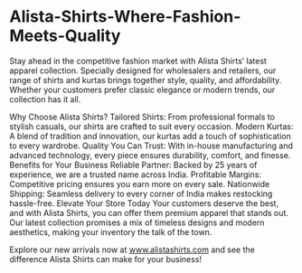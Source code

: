 # Alista-Shirts-Where-Fashion-Meets-Quality
Stay ahead in the competitive fashion market with Alista Shirts’ latest apparel collection. Specially designed for wholesalers and retailers, our range of shirts and kurtas brings together style, quality, and affordability. Whether your customers prefer classic elegance or modern trends, our collection has it all.

Why Choose Alista Shirts?
Tailored Shirts: From professional formals to stylish casuals, our shirts are crafted to suit every occasion.
Modern Kurtas: A blend of tradition and innovation, our kurtas add a touch of sophistication to every wardrobe.
Quality You Can Trust: With in-house manufacturing and advanced technology, every piece ensures durability, comfort, and finesse.
Benefits for Your Business
Reliable Partner: Backed by 25 years of experience, we are a trusted name across India.
Profitable Margins: Competitive pricing ensures you earn more on every sale.
Nationwide Shipping: Seamless delivery to every corner of India makes restocking hassle-free.
Elevate Your Store Today
Your customers deserve the best, and with Alista Shirts, you can offer them premium apparel that stands out. Our latest collection promises a mix of timeless designs and modern aesthetics, making your inventory the talk of the town.

Explore our new arrivals now at www.alistashirts.com and see the difference Alista Shirts can make for your business!
